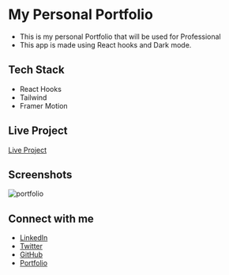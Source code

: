 # My Personal Portfolio

- This is my personal Portfolio that will be used for Professional
- This app is made using React hooks and Dark mode.

## Tech Stack

- React Hooks
- Tailwind
- Framer Motion

## Live Project

[Live Project](https://my-portfolio-xi-eight-88.vercel.app/)

## Screenshots

![portfolio](https://github.com/PriyanshuSinghR/Personal-Portfolio/assets/52795506/72b442fa-3f5d-4944-8d03-c59c32fea0fb)

## Connect with me

- [LinkedIn](https://www.linkedin.com/in/priyanshu844/)
- [Twitter](https://twitter.com/Priyanshu844)
- [GitHub](https://github.com/PriyanshuSinghR)
- [Portfolio](https://priyanshu-portfolio.netlify.app/)
